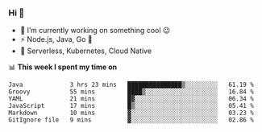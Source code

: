### Hi 👋

<!--
**nodejh/nodejh** is a ✨ _special_ ✨ repository because its `README.md` (this file) appears on your GitHub profile.

Here are some ideas to get you started:

- 🔭 I’m currently working on ...
- 🌱 I’m currently learning ...
- 👯 I’m looking to collaborate on ...
- 🤔 I’m looking for help with ...
- 💬 Ask me about ...
- 📫 How to reach me: ...
- 😄 Pronouns: ...
- ⚡ Fun fact: ...
-->

- 🔭 I’m currently working on something cool :wink:
- ⚡ Node.js, Java, Go :thought_balloon:
- 🤖 Serverless, Kubernetes, Cloud Native

📊 **This week I spent my time on**

<!--START_SECTION:waka-->

```text
Java             3 hrs 23 mins   ███████████████▒░░░░░░░░░   61.19 %
Groovy           55 mins         ████▒░░░░░░░░░░░░░░░░░░░░   16.84 %
YAML             21 mins         █▓░░░░░░░░░░░░░░░░░░░░░░░   06.34 %
JavaScript       17 mins         █▒░░░░░░░░░░░░░░░░░░░░░░░   05.41 %
Markdown         10 mins         ▓░░░░░░░░░░░░░░░░░░░░░░░░   03.23 %
GitIgnore file   9 mins          ▓░░░░░░░░░░░░░░░░░░░░░░░░   02.86 %
```

<!--END_SECTION:waka-->


<!--
:traffic_light: **Visitors**

![visitors](https://visitor-badge.glitch.me/badge?page_id=nodejh.nodejh)
-->
